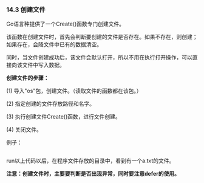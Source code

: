 ### 14.3 创建文件

Go语言种提供了一个Create\(\)函数专门创建文件。

该函数在创建文件时，首先会判断要创建的文件是否存在。如果不存在，则创建；如果存在，会降文件中已有的数据清空。

同时，当文件创建成功后，该文件会默认打开，所以不用在执行打开操作，可以直接向该文件中写入数据。

**创建文件的步骤：**

\(1\) 导入"os"包，创建文件。（读取文件的函数都在该包。）

\(2\) 指定创建的文件存放路径和名字。

\(3\) 执行创建文件Create\(\)函数，进行文件创建。

\(4\) 关闭文件。

例子：

```go

```

run以上代码以后，在程序文件存放的目录中，看到有一个a.txt的文件。

**注意：创建文件时，主要要判断是否出现异常，同时要注意defer的使用。**

